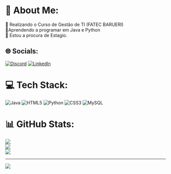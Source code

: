 # 💫 About Me:
👯 Realizando o Curso de Gestão de TI (FATEC BARUERI)<br>🤝Aprendendo a programar em Java e Python<br>🌱 Estou a procura de Estagio.<br>


## 🌐 Socials:
[![Discord](https://img.shields.io/badge/Discord-%237289DA.svg?logo=discord&logoColor=white)](https://discord.gg/Thigo#9620) [![LinkedIn](https://img.shields.io/badge/LinkedIn-%230077B5.svg?logo=linkedin&logoColor=white)](https://linkedin.com/in/https://www.linkedin.com/in/thiago-jeronimo-495644246/) 

# 💻 Tech Stack:
![Java](https://img.shields.io/badge/java-%23ED8B00.svg?style=for-the-badge&logo=java&logoColor=white) ![HTML5](https://img.shields.io/badge/html5-%23E34F26.svg?style=for-the-badge&logo=html5&logoColor=white) ![Python](https://img.shields.io/badge/python-3670A0?style=for-the-badge&logo=python&logoColor=ffdd54) ![CSS3](https://img.shields.io/badge/css3-%231572B6.svg?style=for-the-badge&logo=css3&logoColor=white) ![MySQL](https://img.shields.io/badge/mysql-%2300f.svg?style=for-the-badge&logo=mysql&logoColor=white)
# 📊 GitHub Stats:
![](https://github-readme-stats.vercel.app/api?username=ThiagoJeronimo31&theme=radical&hide_border=false&include_all_commits=false&count_private=false)<br/>
![](https://github-readme-streak-stats.herokuapp.com/?user=ThiagoJeronimo31&theme=radical&hide_border=false)<br/>
![](https://github-readme-stats.vercel.app/api/top-langs/?username=ThiagoJeronimo31&theme=radical&hide_border=false&include_all_commits=false&count_private=false&layout=compact)

---
[![](https://visitcount.itsvg.in/api?id=ThiagoJeronimo31&icon=0&color=0)](https://visitcount.itsvg.in)

<!-- Proudly created with GPRM ( https://gprm.itsvg.in ) -->
